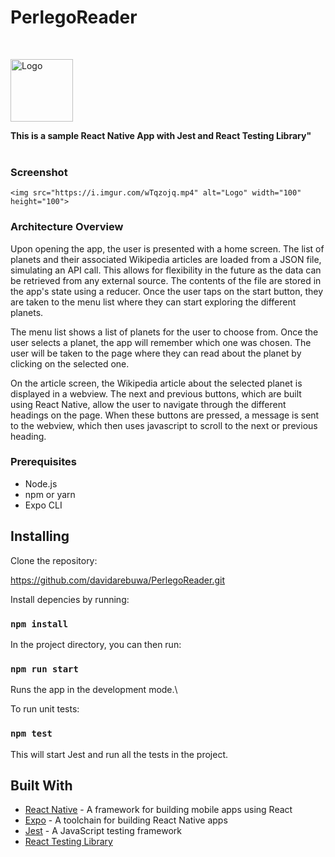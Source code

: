 # PerlegoReader
<br />
<p align="left">
  <a href="https://github.com/davidarebuwa/PerlegoReader">
    <img src="https://pbs.twimg.com/profile_images/1306155249640636417/uxhtOhww_400x400.jpg" alt="Logo" width="100" height="100">
  </a>

  <p align="left">
  <strong>This is a sample React Native App with Jest and React Testing Library"</strong>
    <br />
    <br />
  </p>
</p>

### Screenshot

    <img src="https://i.imgur.com/wTqzojq.mp4" alt="Logo" width="100" height="100">


### Architecture Overview

Upon opening the app, the user is presented with a home screen. The list of planets and their associated Wikipedia articles are loaded from a JSON file, simulating an API call. This allows for flexibility in the future as the data can be retrieved from any external source. The contents of the file are stored in the app's state using a reducer. Once the user taps on the start button, they are taken to the menu list where they can start exploring the different planets.

The menu list shows a list of planets for the user to choose from. Once the user selects a planet, the app will remember which one was chosen. The user will be taken to the page where they can read about the planet by clicking on the selected one.

On the article screen, the Wikipedia article about the selected planet is displayed in a webview. The next and previous buttons, which are built using React Native, allow the user to navigate through the different headings on the page. When these buttons are pressed, a message is sent to the webview, which then uses javascript to scroll to the next or previous heading.


### Prerequisites

- Node.js
- npm or yarn
- Expo CLI


## Installing

Clone the repository:

https://github.com/davidarebuwa/PerlegoReader.git

Install depencies by running:

### `npm install`

In the project directory, you can then run:

### `npm run start`

Runs the app in the development mode.\

To run unit tests:

### `npm test`

This will start Jest and run all the tests in the project.


## Built With

- [React Native](https://reactnative.dev/) - A framework for building mobile apps using React
- [Expo](https://expo.io/) - A toolchain for building React Native apps
- [Jest](https://jestjs.io/) - A JavaScript testing framework
- [React Testing Library](https://testing-library.com/docs/react-testing-library/)

